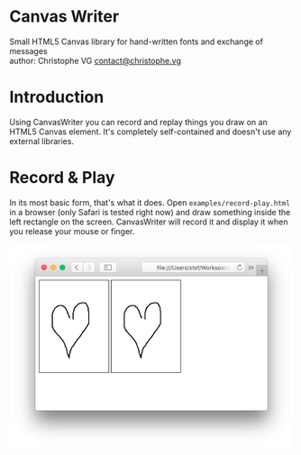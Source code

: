 # Canvas Writer
Small HTML5 Canvas library for hand-written fonts and exchange of messages  
author: Christophe VG <contact@christophe.vg>

# Introduction

Using CanvasWriter you can record and replay things you draw on an HTML5 Canvas element. It's completely self-contained and doesn't use any external libraries.

# Record & Play

In its most basic form, that's what it does. Open `examples/record-play.html` in a browser (only Safari is tested right now) and draw something inside the left rectangle on the screen. CanvasWriter will record it and display it when you release your mouse or finger.

![Record & Play](assets/record-play.png)

